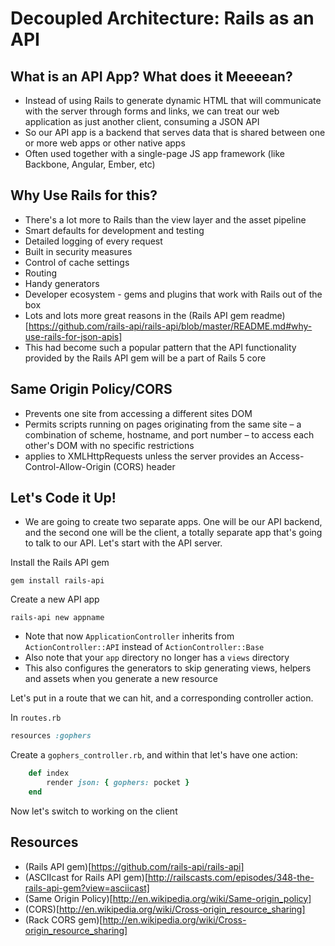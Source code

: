 # Decoupled Architecture: Rails as an API

## What is an API App?  What does it Meeeean?

- Instead of using Rails to generate dynamic HTML that will communicate with the server through forms and links, we can treat our web application as just another client, consuming a JSON API
- So our API app is a backend that serves data that is shared between one or more web apps or other native apps
- Often used together with a single-page JS app framework (like Backbone, Angular, Ember, etc)

## Why Use Rails for this?

- There's a lot more to Rails than the view layer and the asset pipeline
- Smart defaults for development and testing
- Detailed logging of every request
- Built in security measures
- Control of cache settings
- Routing
- Handy generators
- Developer ecosystem - gems and plugins that work with Rails out of the box
- Lots and lots more great reasons in the (Rails API gem readme)[https://github.com/rails-api/rails-api/blob/master/README.md#why-use-rails-for-json-apis]
- This had become such a popular pattern that the API functionality provided by the Rails API gem will be a part of Rails 5 core

## Same Origin Policy/CORS

- Prevents one site from accessing a different sites DOM
- Permits scripts running on pages originating from the same site – a combination of scheme, hostname, and port number – to access each other's DOM with no specific restrictions
- applies to XMLHttpRequests unless the server provides an Access-Control-Allow-Origin (CORS) header

## Let's Code it Up!

- We are going to create two separate apps.  One will be our API backend, and the second one will be the client, a totally separate app that's going to talk to our API.  Let's start with the API server.

Install the Rails API gem
```
gem install rails-api
```

Create a new API app
```
rails-api new appname
```

- Note that now `ApplicationController` inherits from `ActionController::API` instead of `ActionController::Base`
- Also note that your `app` directory no longer has a `views` directory
- This also configures the generators to skip generating views, helpers and assets when you generate a new resource

Let's put in a route that we can hit, and a corresponding controller action.

In `routes.rb`

```ruby
resources :gophers
```

Create a `gophers_controller.rb`, and within that let's have one action:

```ruby
    def index
        render json: { gophers: pocket }
    end
```

Now let's switch to working on the client

## Resources
- (Rails API gem)[https://github.com/rails-api/rails-api]
- (ASCIIcast for Rails API gem)[http://railscasts.com/episodes/348-the-rails-api-gem?view=asciicast]
- (Same Origin Policy)[http://en.wikipedia.org/wiki/Same-origin_policy]
- (CORS)[http://en.wikipedia.org/wiki/Cross-origin_resource_sharing]
- (Rack CORS gem)[http://en.wikipedia.org/wiki/Cross-origin_resource_sharing]
